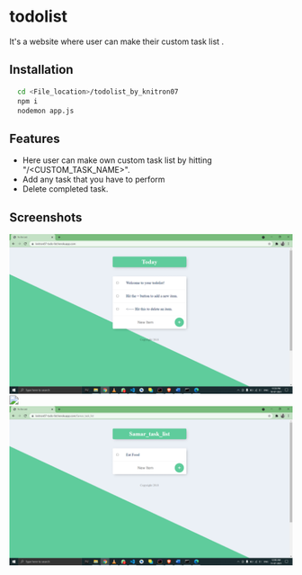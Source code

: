 # todolist


It's a website where user can make their custom task list .


## Installation

```bash
  cd <File_location>/todolist_by_knitron07
  npm i
  nodemon app.js
```
## Features
- Here user can make own custom task list by hitting "/<CUSTOM_TASK_NAME>".
- Add any task that you have to perform
- Delete completed task.

  
## Screenshots

<img src="screenshots/Screenshot1.png">
<img src="screenshots/Screenshot2.png">
<img src="screenshots/Screenshot3.png">


  
